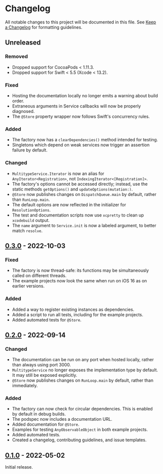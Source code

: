 # Changelog

All notable changes to this project will be documented in this file. See [Keep a Changelog] for
formatting guidelines.

## Unreleased

### Removed

- Dropped support for CocoaPods &lt; 1.11.3.
- Dropped support for Swift &lt; 5.5 (Xcode &lt; 13.2).

### Fixed

- Hosting the documentation locally no longer emits a warning about build order.
- Extraneous arguments in Service callbacks will now be properly diagnosed.
- The `@Store` property wrapper now follows Swift's concurrency rules.

### Added

- The factory now has a `clearDependencies()` method intended for testing.
- Singletons which depend on weak services now trigger an assertion failure by default.

### Changed

- `MultitypeService.Iterator` is now an alias for `AnyIterator<Registration>`, not
  `IndexingIterator<[Registration]>`.
- The factory's options cannot be accessed directly; instead, use the static methods `getOptions()`
  and `updateOptions(mutation:)`.
- `@Store` now publishes changes on `DispatchQueue.main` by default, rather than `RunLoop.main`.
- The default options are now reflected in the initializer for `ResolutionOptions`.
- The test and documentation scripts now use `xcpretty` to clean up `xcodebuild` output.
- The `name` argument to `Service.init` is now a labeled argument, to better match `resolve`.

## [0.3.0] - 2022-10-03

### Fixed

- The factory is now thread-safe: its functions may be simultaneously called on different threads.
- The example projects now look the same when run on iOS 16 as on earlier versions.

### Added

- Added a way to register existing instances as dependencies.
- Added a script to run all tests, including for the example projects.
- Added automated tests for `@Store`.

## [0.2.0] - 2022-09-14

### Changed

- The documentation can be run on any port when hosted locally, rather than always using port 3000.
- `MultitypeService` no longer exposes the implementation type by default. It may still be exposed
  explicitly.
- `@Store` now publishes changes on `RunLoop.main` by default, rather than immediately.

### Added

- The factory can now check for circular dependencies. This is enabled by default in debug builds.
- The podspec now includes a documentation URL.
- Added documentation for `@Store`.
- Examples for testing `AnyObservableObject` in both example projects.
- Added automated tests.
- Created a changelog, contributing guidelines, and issue templates.

## [0.1.0] - 2022-05-02

Initial release.

[Keep a Changelog]: https://keepachangelog.com/en
[0.1.0]: https://github.com/Tiny-Home-Consulting/Dependiject/tree/0.1.0
[0.2.0]: https://github.com/Tiny-Home-Consulting/Dependiject/tree/0.2.0
[0.3.0]: https://github.com/Tiny-Home-Consulting/Dependiject/tree/0.3.0

